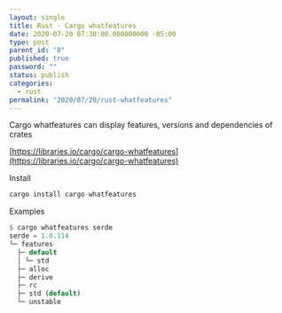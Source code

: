 ```yaml
---
layout: single
title: Rust - Cargo whatfeatures
date: 2020-07-20 07:30:00.000000000 -05:00
type: post
parent_id: "0"
published: true
password: ""
status: publish
categories:
  - rust
permalink: "2020/07/20/rust-whatfeatures"
---
```


Cargo whatfeatures can display features, versions and dependencies of crates

[https://libraries.io/cargo/cargo-whatfeatures](https://libraries.io/cargo/cargo-whatfeatures)

Install

```rust
cargo install cargo-whatfeatures
```

Examples

```rust
$ cargo whatfeatures serde
serde = 1.0.114
└─ features
  ├─ default
  │ └─ std
  ├─ alloc
  ├─ derive
  ├─ rc
  ├─ std (default)
  └─ unstable
```
